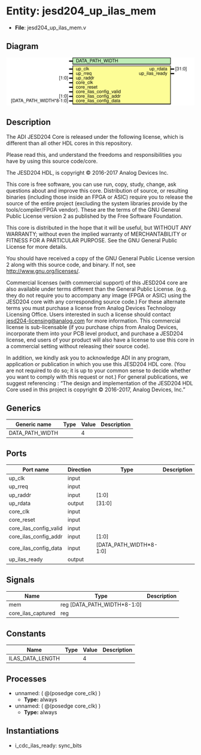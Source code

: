 # Entity: jesd204_up_ilas_mem

- **File**: jesd204_up_ilas_mem.v
## Diagram

![Diagram](jesd204_up_ilas_mem.svg "Diagram")
## Description


 The ADI JESD204 Core is released under the following license, which is
 different than all other HDL cores in this repository.

 Please read this, and understand the freedoms and responsibilities you have
 by using this source code/core.

 The JESD204 HDL, is copyright © 2016-2017 Analog Devices Inc.

 This core is free software, you can use run, copy, study, change, ask
 questions about and improve this core. Distribution of source, or resulting
 binaries (including those inside an FPGA or ASIC) require you to release the
 source of the entire project (excluding the system libraries provide by the
 tools/compiler/FPGA vendor). These are the terms of the GNU General Public
 License version 2 as published by the Free Software Foundation.

 This core  is distributed in the hope that it will be useful, but WITHOUT ANY
 WARRANTY; without even the implied warranty of MERCHANTABILITY or FITNESS FOR
 A PARTICULAR PURPOSE. See the GNU General Public License for more details.

 You should have received a copy of the GNU General Public License version 2
 along with this source code, and binary.  If not, see
 <http://www.gnu.org/licenses/>.

 Commercial licenses (with commercial support) of this JESD204 core are also
 available under terms different than the General Public License. (e.g. they
 do not require you to accompany any image (FPGA or ASIC) using the JESD204
 core with any corresponding source code.) For these alternate terms you must
 purchase a license from Analog Devices Technology Licensing Office. Users
 interested in such a license should contact jesd204-licensing@analog.com for
 more information. This commercial license is sub-licensable (if you purchase
 chips from Analog Devices, incorporate them into your PCB level product, and
 purchase a JESD204 license, end users of your product will also have a
 license to use this core in a commercial setting without releasing their
 source code).

 In addition, we kindly ask you to acknowledge ADI in any program, application
 or publication in which you use this JESD204 HDL core. (You are not required
 to do so; it is up to your common sense to decide whether you want to comply
 with this request or not.) For general publications, we suggest referencing :
 “The design and implementation of the JESD204 HDL Core used in this project
 is copyright © 2016-2017, Analog Devices, Inc.”


## Generics

| Generic name    | Type | Value | Description |
| --------------- | ---- | ----- | ----------- |
| DATA_PATH_WIDTH |      | 4     |             |
## Ports

| Port name              | Direction | Type                    | Description |
| ---------------------- | --------- | ----------------------- | ----------- |
| up_clk                 | input     |                         |             |
| up_rreq                | input     |                         |             |
| up_raddr               | input     | [1:0]                   |             |
| up_rdata               | output    | [31:0]                  |             |
| core_clk               | input     |                         |             |
| core_reset             | input     |                         |             |
| core_ilas_config_valid | input     |                         |             |
| core_ilas_config_addr  | input     | [1:0]                   |             |
| core_ilas_config_data  | input     | [DATA_PATH_WIDTH*8-1:0] |             |
| up_ilas_ready          | output    |                         |             |
## Signals

| Name               | Type                        | Description |
| ------------------ | --------------------------- | ----------- |
| mem                | reg [DATA_PATH_WIDTH*8-1:0] |             |
| core_ilas_captured | reg                         |             |
## Constants

| Name             | Type | Value | Description |
| ---------------- | ---- | ----- | ----------- |
| ILAS_DATA_LENGTH |      | 4     |             |
## Processes
- unnamed: ( @(posedge core_clk) )
  - **Type:** always
- unnamed: ( @(posedge core_clk) )
  - **Type:** always
## Instantiations

- i_cdc_ilas_ready: sync_bits
